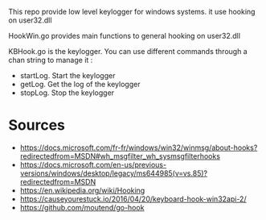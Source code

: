 This repo provide low level keylogger for windows systems.
it use hooking on user32.dll

HookWin.go provides main functions to general hooking on user32.dll

KBHook.go is the keylogger. You can use different commands through a chan string to manage it :
- startLog. Start the keylogger
- getLog. Get the log of the keylogger
- stopLog. Stop the keylogger





# Sources
- https://docs.microsoft.com/fr-fr/windows/win32/winmsg/about-hooks?redirectedfrom=MSDN#wh_msgfilter_wh_sysmsgfilterhooks
- https://docs.microsoft.com/en-us/previous-versions/windows/desktop/legacy/ms644985(v=vs.85)?redirectedfrom=MSDN
- https://en.wikipedia.org/wiki/Hooking
- https://causeyourestuck.io/2016/04/20/keyboard-hook-win32api-2/
- https://github.com/moutend/go-hook